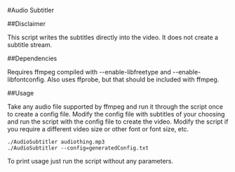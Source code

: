 #Audio Subtitler

##Disclaimer

This script writes the subtitles directly into the video. It does not create a subtitle stream.

##Dependencies

Requires ffmpeg compiled with --enable-libfreetype and --enable-libfontconfig.
Also uses ffprobe, but that should be included with ffmpeg.

##Usage

Take any audio file supported by ffmpeg and run it through the script once to create a config file. Modify the config file with subtitles of your choosing and run the script with the config file to create the video. Modify the script if you require a different video size or other font or font size, etc.

```
./AudioSubtitler audiothing.mp3
./AudioSubtitler --config=generatedConfig.txt
```

To print usage just run the script without any parameters.

